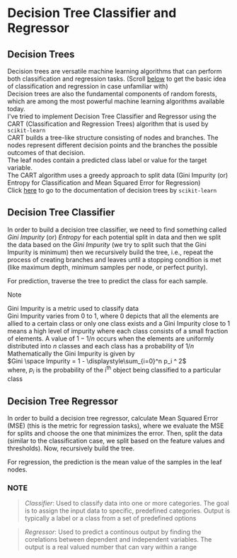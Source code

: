 # Decision Tree Classifier and Regressor
## Decision Trees
Decision trees are versatile machine learning algorithms that can perform both classification and regression tasks. (Scroll [below](#note) to get the basic idea of classification and regression in case unfamiliar with)\
Decision trees are also the fundamental components of random forests, which are among the most powerful machine learning algorithms available today. \
I've tried to implement Decision Tree Classifier and Regressor using the CART (Classification and Regression Trees) algorithm that is used by `scikit-learn` \
CART builds a tree-like structure consisting of nodes and branches. The nodes represent different decision points and the branches the possible outcomes of that decision. \
The leaf nodes contain a predicted class label or value for the target variable. \
The CART algorithm uses a greedy approach to split data (Gini Impurity (or) Entropy for Classification and Mean Squared Error for Regression) \
Click [here](https://scikit-learn.org/stable/modules/tree.html) to go to the documentation of decision trees by `scikit-learn`

## Decision Tree Classifier
In order to build a decision tree classifier, we need to find something called _Gini Impurity_ (or) _Entropy_ for each potential split in data and then we split the data based on the _Gini Impurity_ (we try to split such that the Gini Impurity is minimum) then we recursively build the tree, i.e., repeat the process of creating branches and leaves until a stopping condition is met (like maximum depth, minimum samples per node, or perfect purity).

For prediction, traverse the tree to predict the class for each sample.

>[!NOTE]
>Gini Impurity is a metric used to classify data <br>
>Gini Impurity varies from 0 to 1, where 0 depicts that all the elements are allied to a certain class or only one class exists and a Gini Impurity close to 1 means a high level of impurity where each class consists of a small fraction of elements. A value of $1- 1/n$ occurs when the elements are uniformly distributed into _n_ classes and each class has a probability of $1/n$ <br>
>Mathematically the Gini Impurity is given by <br> 
> $Gini \space Impurity =  1 - \displaystyle\sum_{i=0}^n p_i ^ 2$ <br>
> where, _p<sub>i</sub>_ is the probability of the i<sup>th</sup> object being classified to a particular class


## Decision Tree Regressor
In order to build a decision tree regressor, calculate Mean Squared Error (MSE) (this is the metric for regression tasks), where we evaluate the MSE for splits and choose the one that minimizes the error. Then, split the data (similar to the classification case, we split based on the feature values and thresholds). Now, recursively build the tree.

For regression, the prediction is the mean value of the samples in the leaf nodes.


### NOTE
> _Classifier_: Used to classify data into one or more categories. The goal is to assign the input data to specific, predefined categories. Output is typically a label or a class from a set of predefined options

> _Regressor_: Used to predict a continous output by finding the corelations between dependent and independent variables. The output is a real valued number that can vary within a range
